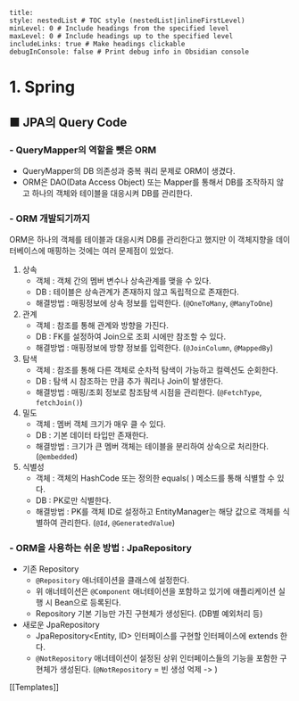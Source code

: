 ```table-of-contents
title: 
style: nestedList # TOC style (nestedList|inlineFirstLevel)
minLevel: 0 # Include headings from the specified level
maxLevel: 0 # Include headings up to the specified level
includeLinks: true # Make headings clickable
debugInConsole: false # Print debug info in Obsidian console
```

# 1. Spring
## ■ JPA의 Query Code

### - QueryMapper의 역할을 뺏은 ORM
- QueryMapper의 DB 의존성과 중복 쿼리 문제로 ORM이 생겼다.
- ORM은 DAO(Data Access Object) 또는 Mapper를 통해서 DB를 조작하지 않고 하나의 객체와 테이블을 대응시켜 DB를 관리한다.

### - ORM 개발되기까지
ORM은 하나의 객체를 테이블과 대응시켜 DB를 관리한다고 했지만 이 객체지향을 데이터베이스에 매핑하는 것에는 여러 문제점이 있었다.
1. 상속
     - 객체 : 객체 간의 멤버 변수나 상속관계를 맺을 수 있다.
     - DB : 테이블은 상속관계가 존재하지 않고 독립적으로 존재한다.
     - 해결방법 : 매핑정보에 상속 정보를 입력한다. (`@OneToMany`, `@ManyToOne`)
2. 관계
     - 객체 : 참조를 통해 관계와 방향을 가진다.
     - DB : FK를 설정하여 Join으로 조회 시에만 참조할 수 있다.
     - 해결방법 : 매핑정보에 방향 정보를 입력한다. (`@JoinColumn`, `@MappedBy`)
3. 탐색
     - 객체 : 참조를 통해 다른 객체로 순차적 탐색이 가능하고 컬렉션도 순회한다.
     - DB : 탐색 시 참조하는 만큼 추가 쿼리나 Join이 발생한다.
     - 해결방법 : 매핑/조회 정보로 참조탐색 시점을 관리한다. (`@FetchType`, `fetchJoin()`)
4. 밀도
     - 객체 : 멤버 객체 크기가 매우 클 수 있다.
     - DB : 기본 데이터 타입만 존재한다.
     - 해결방법 : 크기가 큰 멤버 객체는 테이블을 분리하여 상속으로 처리한다. (`@embedded`)
5. 식별성
     - 객체 : 객체의 HashCode 또는 정의한 equals( ) 메소드를 통해 식별할 수 있다.
     - DB : PK로만 식별한다.
     - 해결방법 : PK를 객체 ID로 설정하고 EntityManager는 해당 값으로 객체를 식별하여 관리한다. (`@Id`, `@GeneratedValue`)

### - ORM을 사용하는 쉬운 방법 : JpaRepository
- 기존 Repository
	- `@Repository` 애너테이션을 클래스에 설정한다.
	- 위 애너테이션은 `@Component` 애너테이션을 포함하고 있기에 애플리케이션 실행 시 Bean으로 등록된다.
	- Repository 기본 기능만 가진 구현체가 생성된다. (DB별 예외처리 등)
- 새로운 JpaRepository
	- JpaRepository<Entity, ID> 인터페이스를 구현할 인터페이스에 extends 한다.
	- `@NotRepository` 애너테이션이 설정된 상위 인터페이스들의 기능을 포함한 구현체가 생성된다. (`@NotRepository` = 빈 생성 억제 -> )





[[Templates]]
